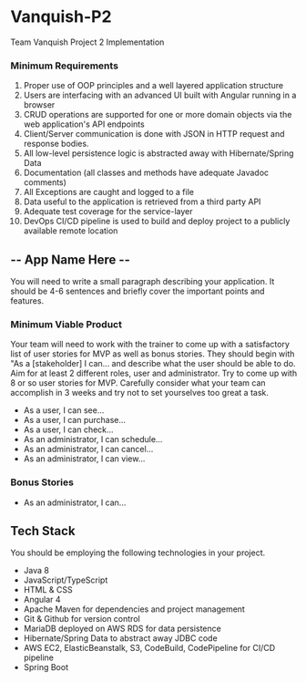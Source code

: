 # Vanquish-P2
Team Vanquish Project 2 Implementation

### Minimum Requirements
1. Proper use of OOP principles and a well layered application structure
2. Users are interfacing with an advanced UI built with Angular running in a browser
4. CRUD operations are supported for one or more domain objects via the web application's API endpoints
5. Client/Server communication is done with JSON in HTTP request and response bodies.
6. All low-level persistence logic is abstracted away with Hibernate/Spring Data
7. Documentation (all classes and methods have adequate Javadoc comments)
8. All Exceptions are caught and logged to a file
9. Data useful to the application is retrieved from a third party API
10. Adequate test coverage for the service-layer
11. DevOps CI/CD pipeline is used to build and deploy project to a publicly available remote location


## -- App Name Here --
You will need to write a small paragraph describing your application. It should be 4-6 sentences and briefly cover the important points and features.

### Minimum Viable Product
Your team will need to work with the trainer to come up with a satisfactory list of user stories for MVP as well as bonus stories. They should begin with "As a [stakeholder] I can... and describe what the user should be able to do. Aim for at least 2 different roles, user and administrator. Try to come up with 8 or so user stories for MVP. Carefully consider what your team can accomplish in 3 weeks and try not to set yourselves too great a task.

* As a user, I can see...
* As a user, I can purchase...
* As a user, I can check...
* As an administrator, I can schedule...
* As an administrator, I can cancel...
* As an administrator, I can view...

### Bonus Stories
* As an administrator, I can...

## Tech Stack
You should be employing the following technologies in your project.
 - Java 8
 - JavaScript/TypeScript
 - HTML & CSS
 - Angular 4
 - Apache Maven for dependencies and project management
 - Git & Github for version control
 - MariaDB deployed on AWS RDS for data persistence
 - Hibernate/Spring Data to abstract away JDBC code
 - AWS EC2, ElasticBeanstalk, S3, CodeBuild, CodePipeline for CI/CD pipeline
 - Spring Boot
